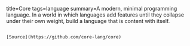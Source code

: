 title=Core
tags=language
summary=A modern, minimal programming language. In a world in which languages add features until they collapse under their own weight, build a language that is content with itself.
~~~~~~

[Source](https://github.com/core-lang/core)

